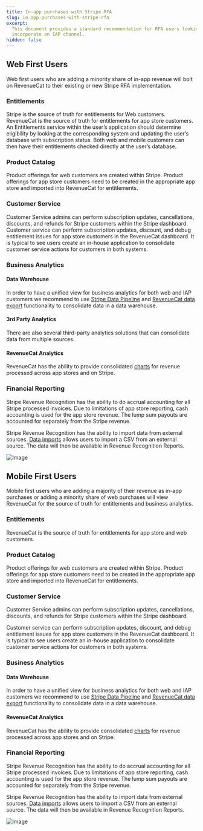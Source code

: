 ```yaml
---
title: In-app purchases with Stripe RFA
slug: in-app-purchases-with-stripe-rfa
excerpt:
  This document provides a standard recommendation for RFA users looking to
  incorporate an IAP channel.
hidden: false
---
```


## Web First Users

Web first users who are adding a minority share of in-app revenue will bolt on RevenueCat to their existing or new Stripe RFA implementation.

### Entitlements

Stripe is the source of truth for entitlements for Web customers. RevenueCat is the source of truth for entitlements for app store customers. An Entitlements service within the user’s application should determine eligibility by looking at the corresponding system and updating the user’s database with subscription status. Both web and mobile customers can then have their entitlements checked directly at the user’s database.

### Product Catalog

Product offerings for web customers are created within Stripe. Product offerings for app store customers need to be created in the appropriate app store and imported into RevenueCat for entitlements.

### Customer Service

Customer Service admins can perform subscription updates, cancellations, discounts, and refunds for Stripe customers within the Stripe dashboard. Customer service can perform subscription updates, discount, and debug entitlement issues for app store customers in the RevenueCat dashboard. It is typical to see users create an in-house application to consolidate customer service actions for customers in both systems.

### Business Analytics

#### Data Warehouse

In order to have a unified view for business analytics for both web and IAP customers we recommend to use [Stripe Data Pipeline](https://stripe.com/data-pipeline) and [RevenueCat data export](/integrations/scheduled-data-exports) functionality to consolidate data in a data warehouse.

#### 3rd Party Analytics

There are also several third-party analytics solutions that can consolidate data from multiple sources.

#### RevenueCat Analytics

RevenueCat has the ability to provide consolidated [charts](/dashboard-and-metrics/charts) for revenue processed across app stores and on Stripe.

### Financial Reporting

Stripe Revenue Recognition has the ability to do accrual accounting for all Stripe processed invoices. Due to limitations of app store reporting, cash accounting is used for the app store revenue. The lump sum payouts are accounted for separately from the Stripe revenue.

Stripe Revenue Recognition has the ability to import data from external sources. [Data imports](https://stripe.com/docs/revenue-recognition/data-import) allows users to import a CSV from an external source. The data will then be available in Revenue Recognition Reports.

![Image](https://files.readme.io/7fd1cb2-stripe_rfa_1.png)

## Mobile First Users

Mobile first users who are adding a majority of their revenue as in-app purchases or adding a minority share of web purchases will view RevenueCat for the source of truth for entitlements and business analytics.

### Entitlements

RevenueCat is the source of truth for entitlements for app store and web customers.

### Product Catalog

Product offerings for web customers are created within Stripe. Product offerings for app store customers need to be created in the appropriate app store and imported into RevenueCat for entitlements.

### Customer Service

Customer Service admins can perform subscription updates, cancellations, discounts, and refunds for Stripe customers within the Stripe dashboard.

Customer service can perform subscription updates, discount, and debug entitlement issues for app store customers in the RevenueCat dashboard. It is typical to see users create an in-house application to consolidate customer service actions for customers in both systems.

### Business Analytics

#### Data Warehouse

In order to have a unified view for business analytics for both web and IAP customers we recommend to use [Stripe Data Pipeline](https://stripe.com/data-pipeline) and [RevenueCat data export](/integrations/scheduled-data-exports) functionality to consolidate data in a data warehouse.

#### RevenueCat Analytics

RevenueCat has the ability to provide consolidated [charts](/dashboard-and-metrics/charts) for revenue processed across app stores and on Stripe.

### Financial Reporting

Stripe Revenue Recognition has the ability to do accrual accounting for all Stripe processed invoices. Due to limitations of app store reporting, cash accounting is used for the app store revenue. The lump sum payouts are accounted for separately from the Stripe revenue.

Stripe Revenue Recognition has the ability to import data from external sources. [Data imports](https://stripe.com/docs/revenue-recognition/data-import) allows users to import a CSV from an external source. The data will then be available in Revenue Recognition Reports.

![Image](https://files.readme.io/c6fb4f4-stripe_rfa_2.png)
